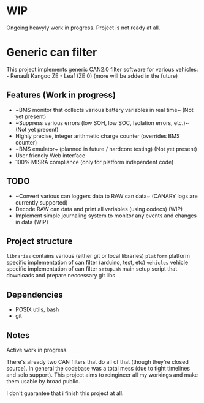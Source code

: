 # WIP
Ongoing heavyly work in progress. Project is not ready at all.

# Generic can filter
This project implements generic CAN2.0 filter software for various vehicles:
	- Renault Kangoo ZE
	- Leaf (ZE 0)
	(more will be added in the future)

## Features (Work in progress)
- ~BMS monitor that collects various battery variables in real time~ (Not yet present)
- ~Suppress various errors (low SOH, low SOC, Isolation errors, etc.)~ (Not yet present)
- Highly precise, integer arithmetic charge counter (overrides BMS counter)
- ~BMS emulator~ (planned in future / hardcore testing) (Not yet present)
- User friendly Web interface
- 100% MISRA compliance (only for platform independent code)

## TODO
- ~Convert various can loggers data to RAW can data~ (CANARY logs are currently supported)
- Decode RAW can data and print all variables (using codecs) (WIP)
- Implement simple journaling system to monitor any events and changes in data (WIP)

## Project structure
`libraries` contains various (either git or local libraries)
`platform` platform specific implementation of can filter (arduino, test, etc)
`vehicles` vehicle specific implementation of can filter
`setup.sh` main setup script that downloads and prepare neccessary git libs

## Dependencies
 - POSIX utils, bash
 - git

## Notes
Active work in progress.

There's already two CAN filters that do all of that (though they're closed source).
In general the codebase was a total mess (due to tight timelines and solo support).
This project aims to reingineer all my workings and make them usable by broad public.

I don't guarantee that i finish this project at all.
